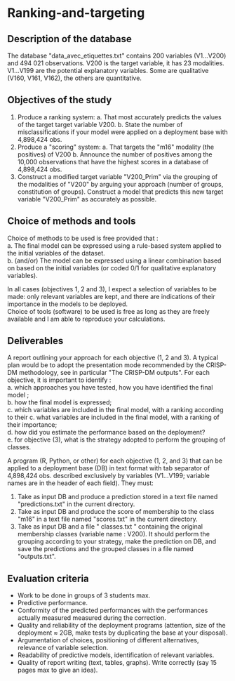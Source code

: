 # Ranking-and-targeting

## Description of the database
The database "data_avec_etiquettes.txt" contains 200 variables (V1...V200) and 494 021 observations.
V200 is the target variable, it has 23 modalities.
V1...V199 are the potential explanatory variables. Some are qualitative (V160, V161, V162), the others are quantitative.

## Objectives of the study
1. Produce a ranking system:
  a. That most accurately predicts the values of the target
  target variable V200.
  b. State the number of misclassifications if your model were applied
  on a deployment base with 4,898,424 obs.
2. Produce a "scoring" system:
  a. That targets the "m16" modality (the positives) of V200
  b. Announce the number of positives among the 10,000 observations that
  have the highest scores in a database of 4,898,424 obs.
3. Construct a modified target variable "V200_Prim" via the grouping of the modalities of "V200" by arguing your approach (number of groups, constitution of groups). Construct a model that predicts this new target variable "V200_Prim" as accurately as possible.

## Choice of methods and tools
Choice of methods to be used is free provided that :  
a. The final model can be expressed using a rule-based system applied to the initial variables of the dataset.  
b. (and/or) The model can be expressed using a linear combination based on
based on the initial variables (or coded 0/1 for qualitative explanatory variables).  

In all cases (objectives 1, 2 and 3), I expect a selection of variables to be made: only relevant variables are kept, and there are indications of their importance in the models to be deployed.  
Choice of tools (software) to be used is free as long as they are freely available and I am able to reproduce your calculations.

## Deliverables
A report outlining your approach for each objective (1, 2 and 3). A typical plan would be to adopt the presentation mode recommended by the CRISP-DM methodology, see in particular "The CRISP-DM outputs". For each objective, it is important to identify :  
a. which approaches you have tested, how you have identified the final model ;  
b. how the final model is expressed;  
c. which variables are included in the final model, with a ranking according to their
c. what variables are included in the final model, with a ranking of their importance;  
d. how did you estimate the performance based on the deployment?  
e. for objective (3), what is the strategy adopted to perform the
grouping of classes.  

A program (R, Python, or other) for each objective (1, 2, and 3) that can be applied to a deployment base (DB) in text format with tab separator of 4,898,424 obs. described exclusively by variables (V1...V199; variable names are in the header of each field). They must:
1. Take as input DB and produce a prediction stored in a text file named "predictions.txt" in the current directory.
2. Take as input DB and produce the score of membership to the class
"m16" in a text file named "scores.txt" in the current directory.
3. Take as input DB and a file " classes.txt " containing the original membership classes (variable name : V200). It should perform the grouping according to your strategy, make the prediction on DB, and save the predictions and the grouped classes in a file named "outputs.txt".

## Evaluation criteria
- Work to be done in groups of 3 students max.  
- Predictive performance.  
- Conformity of the predicted performances with the performances actually measured
measured during the correction.  
- Quality and reliability of the deployment programs (attention, size of the
deployment ≈ 2GB, make tests by duplicating the base at your disposal).  
- Argumentation of choices, positioning of different alternatives, relevance of variable selection.  
- Readability of predictive models, identification of relevant variables.  
- Quality of report writing (text, tables, graphs). Write
correctly (say 15 pages max to give an idea).  

